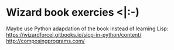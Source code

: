 # Wizard book exercies <|:-)

Maybe use Python adapdation of the book instead of learning Lisp:
https://wizardforcel.gitbooks.io/sicp-in-python/content/
http://composingprograms.com/
